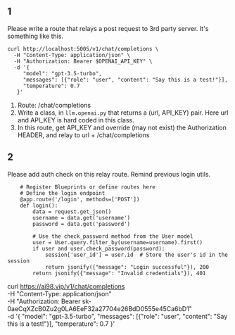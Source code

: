 ## 1
Please write a route that relays a post request to 3rd party server. It's something like this.
```
curl http://localhost:5005/v1/chat/completions \
  -H "Content-Type: application/json" \
  -H "Authorization: Bearer $OPENAI_API_KEY" \
  -d '{
     "model": "gpt-3.5-turbo",
     "messages": [{"role": "user", "content": "Say this is a test!"}],
     "temperature": 0.7
   }'
```
1. Route: /chat/completions
2. Write a class, in `llm.openai.py` that returns a (url, API_KEY) pair. Here url and API_KEY is hard coded in this class.
3. In this route, get API_KEY and override (may not exist) the Authorization HEADER, and relay to url + /chat/completions

## 2
Please add auth check on this relay route. Remind previous login utils.
```
    # Register Blueprints or define routes here
    # Define the login endpoint
    @app.route('/login', methods=['POST'])
    def login():
        data = request.get_json()
        username = data.get('username')
        password = data.get('password')

        # Use the check_password method from the User model
        user = User.query.filter_by(username=username).first()
        if user and user.check_password(password):
            session['user_id'] = user.id  # Store the user's id in the session
            return jsonify({"message": "Login successful"}), 200
        return jsonify({"message": "Invalid credentials"}), 401
```



curl https://ai98.vip/v1/chat/completions \
  -H "Content-Type: application/json" \
  -H "Authorization: Bearer sk-0aeCqXZcB0Zu2g0LA6EeF32a27704e26BdD0555e45Ca6bD1" \
  -d '{
     "model": "gpt-3.5-turbo",
     "messages": [{"role": "user", "content": "Say this is a test!"}],
     "temperature": 0.7
   }'
